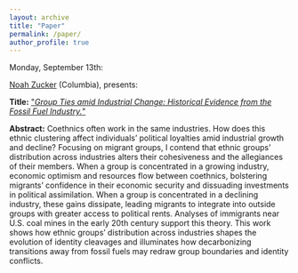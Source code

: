 ```yaml
---
layout: archive
title: "Paper"
permalink: /paper/
author_profile: true
---
```


Monday, September 13th:

[Noah Zucker](https://www.noahzucker.com/) (Columbia), presents:

**Title:** ["*Group Ties amid Industrial Change: Historical Evidence from the Fossil Fuel Industry.*"](https://gsipe-workshop.github.io/files/Noah_Zucker_13SEP2021.pdf)

**Abstract:**
Coethnics often work in the same industries. How does this ethnic clustering affect individuals’ political loyalties amid industrial growth and decline? Focusing on migrant groups, I contend that ethnic groups’ distribution across industries alters their cohesiveness and the allegiances of their members. When a group is concentrated in a growing industry, economic optimism and resources flow between coethnics, bolstering migrants’ confidence in their economic security and dissuading investments in political assimilation. When a group is concentrated in a declining industry, these gains dissipate, leading migrants to integrate into outside groups with greater access to political rents. Analyses of immigrants near U.S. coal mines in the early 20th century support this theory. This work shows how ethnic groups’ distribution across industries shapes the evolution of identity cleavages and illuminates how decarbonizing transitions away from fossil fuels may redraw group boundaries and identity conflicts.



